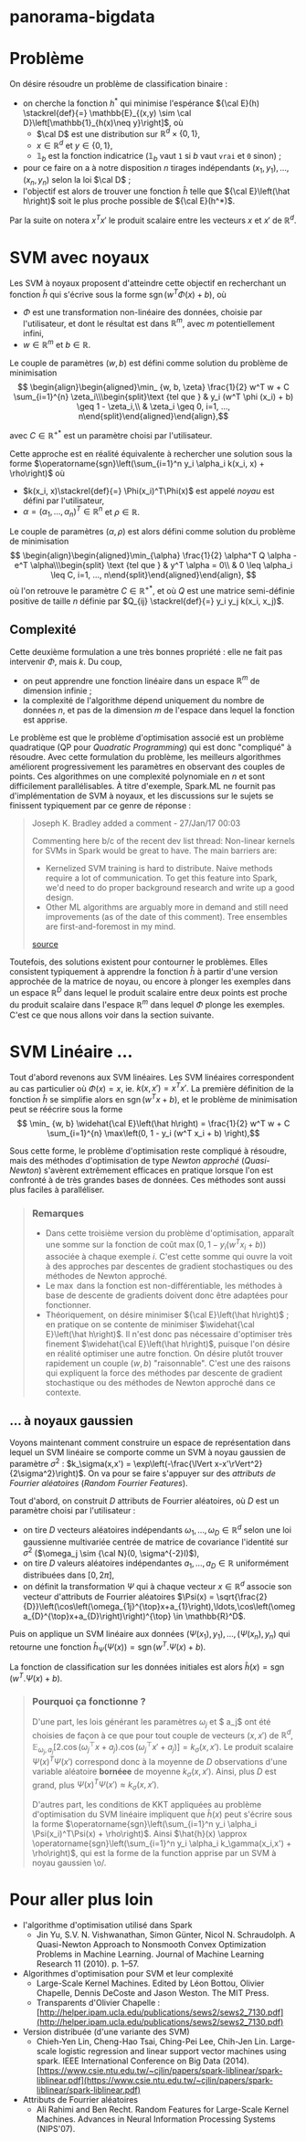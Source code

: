 # panorama-bigdata

# Problème
On désire résoudre un problème de classification binaire :

* on cherche la fonction $h^*$ qui minimise l'espérance ${\cal E}(h) \stackrel{def}{=} \mathbb{E}_{(x,y) \sim \cal D}\left[\mathbb{1}_{h(x)\neq y}\right]$, où
	* $\cal D$ est une distribution sur $\mathbb{R}^d\times \{0,1\}$,
	* $x \in\mathbb{R}^d$ et $y \in \{0,1\}$,
	* $\mathbb{1}_{b}$ est la fonction indicatrice ($\mathbb{1}_{b}$ vaut `1` si $b$ vaut `vrai` et `0` sinon) ;
* pour ce faire on a à notre disposition $n$ tirages indépendants $(x_1, y_1), \dots, (x_n,y_n)$ selon la loi $\cal D$ ;
* l'objectif est alors de trouver une fonction $\hat{h}$ telle que ${\cal E}\left(\hat h\right)$ soit le plus proche possible de ${\cal E}(h^*)$.

Par la suite on notera $x^Tx'$ le produit scalaire entre les vecteurs $x$ et $x'$ de  $\mathbb{R}^d$.

# SVM avec noyaux
Les SVM à noyaux proposent d'atteindre cette objectif en recherchant un fonction $\hat{h}$ qui s'écrive sous la forme  $\operatorname{sgn}\left(w^T\Phi(x)+b\right)$, où

* $\Phi$ est une transformation non-linéaire des données, choisie par l'utilisateur, et dont le résultat est dans $\mathbb{R}^m$, avec $m$ potentiellement infini,
* $w \in \mathbb{R}^m$ et  $b\in \mathbb{R}$.

Le couple de paramètres $(w, b)$ est défini comme  solution du problème de minimisation
$$
\begin{align}\begin{aligned}\min_ {w, b, \zeta} \frac{1}{2} w^T w + C \sum_{i=1}^{n} \zeta_i\\\begin{split}\text {tel que } & y_i (w^T \phi (x_i) + b) \geq 1 - \zeta_i,\\
& \zeta_i \geq 0, i=1, ..., n\end{split}\end{aligned}\end{align},$$

avec $C\in \mathbb{R}^{+*}$ est un paramètre choisi par l'utilisateur.

Cette approche est en réalité équivalente à rechercher une solution sous la forme $\operatorname{sgn}\left(\sum_{i=1}^n y_i \alpha_i k(x_i, x) + \rho\right)$ où

* $k(x_i, x)\stackrel{def}{=} \Phi(x_i)^T\Phi(x)$ est appelé *noyau* est défini par l'utilisateur,
* $\alpha=(\alpha_1, \dots, \alpha_n)^T\in \mathbb{R}^n$ et $\rho\in \mathbb{R}$.

Le couple de paramètres $(\alpha, \rho)$ est alors défini comme  solution du problème de minimisation
$$
 \begin{align}\begin{aligned}\min_{\alpha} \frac{1}{2} \alpha^T Q \alpha - e^T \alpha\\\begin{split}
\text {tel que } & y^T \alpha = 0\\
& 0 \leq \alpha_i \leq C, i=1, ..., n\end{split}\end{aligned}\end{align},
$$
où l'on retrouve le paramètre $C\in \mathbb{R}^{+*}$, et où $Q$ est une matrice semi-définie positive de taille $n$ définie par $Q_{ij} \stackrel{def}{=} y_i y_j k(x_i, x_j)$.

## Complexité
Cette deuxième formulation a une très bonnes propriété : elle ne fait pas intervenir $\Phi$, mais $k$. Du coup,

* on peut apprendre une fonction linéaire dans un espace $\mathbb{R}^m$ de dimension infinie ;
* la complexité de l'algorithme dépend uniquement du nombre de données $n$, et pas de la dimension $m$ de l'espace dans lequel la fonction est apprise.

Le problème est que le problème d'optimisation associé est un problème quadratique (QP pour *Quadratic Programming*) qui est donc "compliqué" à résoudre. Avec cette formulation du problème, les meilleurs algorithmes améliorent progressivement les paramètres en observant des couples de points. Ces algorithmes on une complexité polynomiale en $n$ et sont difficilement parallélisables. À titre d'exemple, Spark.ML ne fournit pas d'implémentation de SVM à noyaux, et les discussions sur le sujets se finissent typiquement par ce genre de réponse :
	
> Joseph K. Bradley added a comment - 27/Jan/17 00:03
> 
> Commenting here b/c of the recent dev list thread: Non-linear kernels for SVMs in Spark would be great to have. The main barriers are:
> 
> * Kernelized SVM training is hard to distribute. Naive methods require a lot of communication. To get this feature into Spark, we'd need to do proper background research and write up a good design.
> * Other ML algorithms are arguably more in demand and still need improvements (as of the date of this comment). Tree ensembles are first-and-foremost in my mind.
> 
> [source](https://issues.apache.org/jira/browse/SPARK-4638?focusedCommentId=15840711&page=com.atlassian.jira.plugin.system.issuetabpanels:comment-tabpanel#comment-15840711)


Toutefois, des solutions existent pour contourner le problèmes. Elles consistent typiquement à apprendre la fonction $\hat{h}$ à partir d'une version approchée de la matrice de noyau, ou encore à plonger les exemples dans un espace $\mathbb{R}^D$ dans lequel le produit scalaire entre deux points est proche du produit scalaire dans l'espace $\mathbb{R}^m$ dans lequel $\Phi$ plonge les exemples. C'est ce que nous allons voir dans la section suivante.

# SVM Linéaire ...
Tout d'abord revenons aux SVM linéaires. Les SVM linéaires correspondent au cas particulier où $\Phi(x)=x$, ie. $k(x,x')=x^Tx'$. La première définition de la fonction $\hat h$ se simplifie alors en $\operatorname{sgn}\left(w^Tx+b\right)$, et le problème de minimisation peut se réécrire sous la forme
$$
\min_ {w, b} \widehat{\cal E}\left(\hat h\right) = \frac{1}{2} w^T w + C \sum_{i=1}^{n} \max\left(0, 1 - y_i (w^T x_i + b) \right),$$

Sous cette forme, le problème d'optimisation reste compliqué à résoudre, mais des méthodes d'optimisation de type *Newton approché* (*Quasi-Newton*) s'avèrent extrêmement efficaces en pratique lorsque l'on est confronté à de très grandes bases de données. Ces méthodes sont aussi plus faciles à paralléliser.

> ### Remarques
> * Dans cette troisième version du problème d'optimisation, apparaît une somme sur la fonction de coût $\max\left(0, 1 - y_i (w^T x_i + b)\right)$ associée à chaque exemple $i$. C'est cette somme qui ouvre la voit à des approches par descentes de gradient stochastiques ou des méthodes de Newton approché.
> * Le $\max$ dans la fonction est non-différentiable, les méthodes à base de descente de gradients doivent donc être adaptées pour fonctionner.
> * Théoriquement, on désire minimiser ${\cal E}\left(\hat h\right)$ ; en pratique on se contente de minimiser $\widehat{\cal E}\left(\hat h\right)$. Il n'est donc pas nécessaire d'optimiser très finement $\widehat{\cal E}\left(\hat h\right)$, puisque l'on désire en réalité optimiser une autre fonction. On désire plutôt trouver rapidement un couple $(w, b)$ "raisonnable". C'est une des raisons qui expliquent la force des méthodes par descente de gradient stochastique ou des méthodes de Newton approché dans ce contexte.

 
 

## ... à noyaux gaussien
Voyons maintenant comment construire un espace de représentation dans lequel un SVM linéaire se comporte comme un SVM à noyau gaussien de paramètre $\sigma^2$ : $k_\sigma(x,x') = \exp\left(-\frac{\lVert x-x'\rVert^2}{2\sigma^2}\right)$. On va pour se faire s'appuyer sur des *attributs de Fourrier aléatoires* (*Random Fourrier Features*).

Tout d'abord, on construit $D$ attributs de Fourrier aléatoires, où $D$ est un paramètre choisi par l'utilisateur :

* on tire $D$ vecteurs aléatoires indépendants $\omega_{1},\ldots,\omega_{D}\in\mathbb{R}^{d}$ selon une loi gaussienne multivariée centrée de matrice de covariance l'identité sur $\sigma^2$ ($\omega_j \sim {\cal N}(0, \sigma^{-2}I)$),
* on tire $D$ valeurs aléatoires indépendantes $a_{1},\ldots, a_{D}\in\mathbb{R}$ uniformément distribuées dans $[0, 2\pi]$,
* on définit la transformation $\Psi$ qui à chaque vecteur $x\in\mathbb{R}^d$ associe son vecteur d'attributs de Fourrier aléatoires $\Psi(x) = \sqrt{\frac{2}{D}}\left(\cos\left(\omega_{1j}^{\top}x+a_{1}\right),\ldots,\cos\left(\omega_{D}^{\top}x+a_{D}\right)\right)^{\top} \in \mathbb{R}^D$.

Puis on applique un SVM linéaire aux données $(\Psi(x_1), y_1), \dots, (\Psi(x_n),y_n)$ qui retourne une fonction $\hat{h}_\Psi(\Psi(x)) = \operatorname{sgn}\left(w^T.\Psi(x) + b\right)$.

La fonction de classification sur les données initiales est alors $\hat{h}(x) = \operatorname{sgn}\left(w^T.\Psi(x) + b\right)$.


> ### Pourquoi ça fonctionne ?
> D'une part, les lois générant les paramètres $\omega_j$ et $ a_j$ ont été choisies de façon à ce que pour tout couple de vecteurs $(x,x')$ de $\mathbb{R}^d$, $\mathbb{E}_{\omega_j, a_j}\left[2.\cos\left(\omega_{j}^{\top}x+a_{j}\right).\cos\left(\omega_{j}^{\top}x'+a_{j}\right)\right] = k_\sigma(x,x')$. Le produit scalaire $\Psi(x)^T\Psi(x')$ correspond donc à la moyenne de $D$ observations d'une variable aléatoire **bornéee** de moyenne $k_\sigma(x,x')$. Ainsi, plus $D$ est grand, plus $\Psi(x)^T\Psi(x') \approx k_\sigma(x,x')$.
> 
> D'autres part, les conditions de KKT appliquées au problème d'optimisation  du SVM linéaire impliquent que $\hat{h}(x)$ peut s'écrire sous la forme $\operatorname{sgn}\left(\sum_{i=1}^n y_i \alpha_i \Psi(x_i)^T\Psi(x) + \rho\right)$.
> Ainsi $\hat{h}(x) \approx \operatorname{sgn}\left(\sum_{i=1}^n y_i \alpha_i k_\gamma(x_i,x') + \rho\right)$, qui est la forme de la function apprise par un SVM à noyau gaussien \o/. 





# Pour aller plus loin
* l'algorithme d'optimisation utilisé dans Spark
	* Jin Yu, S.V. N. Vishwanathan, Simon Günter, Nicol N. Schraudolph. A Quasi-Newton Approach to Nonsmooth Convex Optimization Problems in Machine Learning. Journal of Machine Learning Research 11 (2010). p. 1–57.
* Algorithmes d'optimisation pour SVM et leur complexité
	* Large-Scale Kernel Machines. Edited by Léon Bottou, Olivier Chapelle, Dennis DeCoste and Jason Weston. The MIT Press.
	* Transparents d'Olivier Chapelle : [http://helper.ipam.ucla.edu/publications/sews2/sews2_7130.pdf](http://helper.ipam.ucla.edu/publications/sews2/sews2_7130.pdf)
* Version distribuée (d'une variante des SVM)
	* Chieh-Yen Lin, Cheng-Hao Tsai, Ching-Pei Lee, Chih-Jen Lin. Large-scale logistic regression and linear support vector machines using spark. IEEE International Conference on Big Data (2014). [https://www.csie.ntu.edu.tw/~cjlin/papers/spark-liblinear/spark-liblinear.pdf](https://www.csie.ntu.edu.tw/~cjlin/papers/spark-liblinear/spark-liblinear.pdf)
* Attributs de Fourrier aléatoires
	* Ali Rahimi and Ben Recht. Random Features for Large-Scale Kernel Machines. Advances in Neural Information Processing Systems (NIPS'07).

